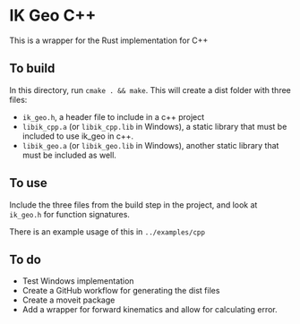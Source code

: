 # IK Geo C++

This is a wrapper for the Rust implementation for C++

## To build

In this directory, run `cmake . && make`.  This will create a dist folder with three files:
 - `ik_geo.h`, a header file to include in a c++ project
 - `libik_cpp.a` (or `libik_cpp.lib` in Windows), a static library that must be included to use ik_geo in c++.
 - `libik_geo.a` (or `libik_geo.lib` in Windows), another static library that must be included as well.

## To use

Include the three files from the build step in the project, and look at `ik_geo.h` for function signatures.

There is an example usage of this in `../examples/cpp`

## To do

 - Test Windows implementation
 - Create a GitHub workflow for generating the dist files
 - Create a moveit package
 - Add a wrapper for forward kinematics and allow for calculating error.
